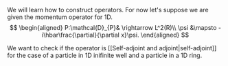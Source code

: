 We will learn how to construct operators. For now let's suppose we are given the momentum operator for 1D.
$$
\begin{aligned}
P:\mathcal{D}_{P}& \rightarrow L^2(R)\\
\psi &\mapsto -i\hbar\frac{\partial}{\partial x}\psi.
\end{aligned}
$$

We want to check if the operator is [[Self-adjoint and adjoint|self-adjoint]] for the case of a particle in 1D inifinite well and a particle in a 1D ring.